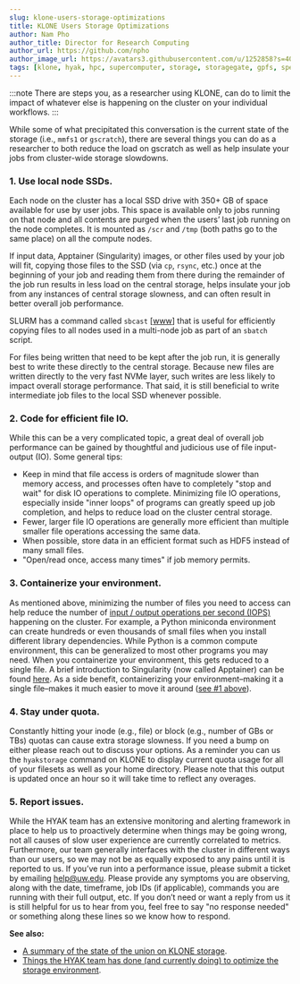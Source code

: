 ```yaml
---
slug: klone-users-storage-optimizations
title: KLONE Users Storage Optimizations
author: Nam Pho
author_title: Director for Research Computing
author_url: https://github.com/npho
author_image_url: https://avatars3.githubusercontent.com/u/1252858?s=400&v=4
tags: [klone, hyak, hpc, supercomputer, storage, storagegate, gpfs, spectrum scale, mmfs1, gscratch]
---
```


:::note
There are steps you, as a researcher using KLONE, can do to limit the impact of whatever else is happening on the cluster on your individual workflows.
:::

While some of what precipitated this conversation is the current state of the storage (i.e., `mmfs1` or `gscratch`), there are several things you can do as a researcher to both reduce the load on gscratch as well as help insulate your jobs from cluster-wide storage slowdowns.

### 1. Use local node SSDs. 

Each node on the cluster has a local SSD drive with 350+ GB of space available for use by user jobs. This space is available only to jobs running on that node and all contents are purged when the users’ last job running on the node completes. It is mounted as `/scr` and `/tmp` (both paths go to the same place) on all the compute nodes. 

If input data, Apptainer (Singularity) images, or other files used by your job will fit, copying those files to the SSD (via `cp`, `rsync`, etc.) once at the beginning of your job and reading them from there during the remainder of the job run results in less load on the central storage, helps insulate your job from any instances of central storage slowness, and can often result in better overall job performance. 

SLURM has a command called `sbcast` [[www](https://slurm.schedmd.com/sbcast.html)] that is useful for efficiently copying files to all nodes used in a multi-node job as part of an `sbatch` script.

For files being written that need to be kept after the job run, it is generally best to write these directly to the central storage. Because new files are written directly to the very fast NVMe layer, such writes are less likely to impact overall storage performance. That said, it is still beneficial to write intermediate job files to the local SSD whenever possible. 

### 2. Code for efficient file IO. 

While this can be a very complicated topic, a great deal of overall job performance can be gained by thoughtful and judicious use of file input-output (IO). Some general tips:
- Keep in mind that file access is orders of magnitude slower than memory access, and processes often have to completely "stop and wait" for disk IO operations to complete. Minimizing file IO operations, especially inside "inner loops" of programs can greatly speed up job completion, and helps to reduce load on the cluster central storage.
- Fewer, larger file IO operations are generally more efficient than multiple smaller file operations accessing the same data.
- When possible, store data in an efficient format such as HDF5 instead of many small files.
- "Open/read once, access many times" if job memory permits.

### 3. Containerize your environment. 

As mentioned above, minimizing the number of files you need to access can help reduce the number of [input / output operations per second (IOPS)](https://www.admin-magazine.com/HPC/Articles/What-is-an-IOPS-Really) happening on the cluster. For example, a Python miniconda environment can create hundreds or even thousands of small files when you install different library dependencies. While Python is a common compute environment, this can be generalized to most other programs you may need. When you containerize your environment, this gets reduced to a single file. A brief introduction to Singularity (now called Apptainer) can be found [here](/docs/tools/containers). As a side benefit, containerizing your environment–making it a single file–makes it much easier to move it around ([see #1 above](#1-use-local-node-ssds)).

### 4. Stay under quota.

Constantly hitting your inode (e.g., file) or block (e.g., number of GBs or TBs) quotas can cause extra storage slowness. If you need a bump on either please reach out to discuss your options. As a reminder you can us the `hyakstorage` command on KLONE to display current quota usage for all of your filesets as well as your home directory. Please note that this output is updated once an hour so it will take time to reflect any overages.
### 5. Report issues. 

While the HYAK team has an extensive monitoring and alerting framework in place to help us to proactively determine when things may be going wrong, not all causes of slow user experience are currently correlated to metrics. Furthermore, our team generally interfaces with the cluster in different ways than our users, so we may not be as equally exposed to any pains until it is reported to us. If you’ve run into a performance issue, please submit a ticket by emailing help@uw.edu. Please provide any symptoms you are observing, along with the date, timeframe, job IDs (if applicable), commands you are running with their full output, etc. If you don’t need or want a reply from us it is still helpful for us to hear from you, feel free to say "no response needed" or something along these lines so we know how to respond.

**See also:**
* [A summary of the state of the union on KLONE storage](/blog/klone-storage-update).
* [Things the HYAK team has done (and currently doing) to optimize the storage environment](/blog/hyak-team-storage-optimizations).
